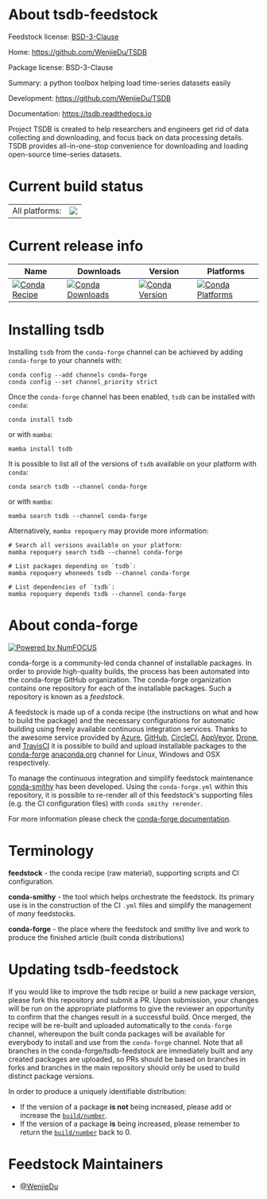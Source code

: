 About tsdb-feedstock
====================

Feedstock license: [BSD-3-Clause](https://github.com/conda-forge/tsdb-feedstock/blob/main/LICENSE.txt)

Home: https://github.com/WenjieDu/TSDB

Package license: BSD-3-Clause

Summary: a python toolbox helping load time-series datasets easily

Development: https://github.com/WenjieDu/TSDB

Documentation: https://tsdb.readthedocs.io

Project TSDB is created to help researchers and engineers get rid of data collecting and downloading,
and focus back on data processing details. TSDB provides all-in-one-stop convenience for downloading
and loading open-source time-series datasets.


Current build status
====================


<table><tr><td>All platforms:</td>
    <td>
      <a href="https://dev.azure.com/conda-forge/feedstock-builds/_build/latest?definitionId=18922&branchName=main">
        <img src="https://dev.azure.com/conda-forge/feedstock-builds/_apis/build/status/tsdb-feedstock?branchName=main">
      </a>
    </td>
  </tr>
</table>

Current release info
====================

| Name | Downloads | Version | Platforms |
| --- | --- | --- | --- |
| [![Conda Recipe](https://img.shields.io/badge/recipe-tsdb-green.svg)](https://anaconda.org/conda-forge/tsdb) | [![Conda Downloads](https://img.shields.io/conda/dn/conda-forge/tsdb.svg)](https://anaconda.org/conda-forge/tsdb) | [![Conda Version](https://img.shields.io/conda/vn/conda-forge/tsdb.svg)](https://anaconda.org/conda-forge/tsdb) | [![Conda Platforms](https://img.shields.io/conda/pn/conda-forge/tsdb.svg)](https://anaconda.org/conda-forge/tsdb) |

Installing tsdb
===============

Installing `tsdb` from the `conda-forge` channel can be achieved by adding `conda-forge` to your channels with:

```
conda config --add channels conda-forge
conda config --set channel_priority strict
```

Once the `conda-forge` channel has been enabled, `tsdb` can be installed with `conda`:

```
conda install tsdb
```

or with `mamba`:

```
mamba install tsdb
```

It is possible to list all of the versions of `tsdb` available on your platform with `conda`:

```
conda search tsdb --channel conda-forge
```

or with `mamba`:

```
mamba search tsdb --channel conda-forge
```

Alternatively, `mamba repoquery` may provide more information:

```
# Search all versions available on your platform:
mamba repoquery search tsdb --channel conda-forge

# List packages depending on `tsdb`:
mamba repoquery whoneeds tsdb --channel conda-forge

# List dependencies of `tsdb`:
mamba repoquery depends tsdb --channel conda-forge
```


About conda-forge
=================

[![Powered by
NumFOCUS](https://img.shields.io/badge/powered%20by-NumFOCUS-orange.svg?style=flat&colorA=E1523D&colorB=007D8A)](https://numfocus.org)

conda-forge is a community-led conda channel of installable packages.
In order to provide high-quality builds, the process has been automated into the
conda-forge GitHub organization. The conda-forge organization contains one repository
for each of the installable packages. Such a repository is known as a *feedstock*.

A feedstock is made up of a conda recipe (the instructions on what and how to build
the package) and the necessary configurations for automatic building using freely
available continuous integration services. Thanks to the awesome service provided by
[Azure](https://azure.microsoft.com/en-us/services/devops/), [GitHub](https://github.com/),
[CircleCI](https://circleci.com/), [AppVeyor](https://www.appveyor.com/),
[Drone](https://cloud.drone.io/welcome), and [TravisCI](https://travis-ci.com/)
it is possible to build and upload installable packages to the
[conda-forge](https://anaconda.org/conda-forge) [anaconda.org](https://anaconda.org/)
channel for Linux, Windows and OSX respectively.

To manage the continuous integration and simplify feedstock maintenance
[conda-smithy](https://github.com/conda-forge/conda-smithy) has been developed.
Using the ``conda-forge.yml`` within this repository, it is possible to re-render all of
this feedstock's supporting files (e.g. the CI configuration files) with ``conda smithy rerender``.

For more information please check the [conda-forge documentation](https://conda-forge.org/docs/).

Terminology
===========

**feedstock** - the conda recipe (raw material), supporting scripts and CI configuration.

**conda-smithy** - the tool which helps orchestrate the feedstock.
                   Its primary use is in the construction of the CI ``.yml`` files
                   and simplify the management of *many* feedstocks.

**conda-forge** - the place where the feedstock and smithy live and work to
                  produce the finished article (built conda distributions)


Updating tsdb-feedstock
=======================

If you would like to improve the tsdb recipe or build a new
package version, please fork this repository and submit a PR. Upon submission,
your changes will be run on the appropriate platforms to give the reviewer an
opportunity to confirm that the changes result in a successful build. Once
merged, the recipe will be re-built and uploaded automatically to the
`conda-forge` channel, whereupon the built conda packages will be available for
everybody to install and use from the `conda-forge` channel.
Note that all branches in the conda-forge/tsdb-feedstock are
immediately built and any created packages are uploaded, so PRs should be based
on branches in forks and branches in the main repository should only be used to
build distinct package versions.

In order to produce a uniquely identifiable distribution:
 * If the version of a package **is not** being increased, please add or increase
   the [``build/number``](https://docs.conda.io/projects/conda-build/en/latest/resources/define-metadata.html#build-number-and-string).
 * If the version of a package **is** being increased, please remember to return
   the [``build/number``](https://docs.conda.io/projects/conda-build/en/latest/resources/define-metadata.html#build-number-and-string)
   back to 0.

Feedstock Maintainers
=====================

* [@WenjieDu](https://github.com/WenjieDu/)

